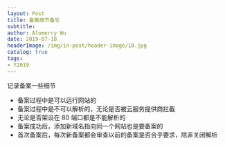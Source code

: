```yaml
---
layout: Post
title: 备案细节备忘
subtitle: 
author: Alomerry Wu
date: 2019-07-18
headerImage: /img/in-post/header-image/18.jpg
catalog: true
tags:
- Y2019
---
```


<!-- Description. -->

<!-- more -->

记录备案一些细节

- 备案过程中是可以运行网站的
- 备案过程中是不可以解析的，无论是否被云服务提供商拦截
- 无论是否架设在 80 端口都是不能解析的
- 备案成功后，添加新域名指向同一个网站也是要备案的
- 首次备案后，每次新备案都会审查以前的备案是否合乎要求，除非关闭解析
